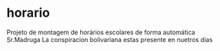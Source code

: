 # horario
Projeto de montagem de horários escolares de forma automática
Sr.Madruga
La conspiracion bolivariana estas presente en nuetros dias 

